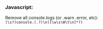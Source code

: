 ### Javascript:           
Remove all console.logs (or .warn .error, etc):           
`(\s?)console.(.?)\n([\w\s\W\t\n]*?)`           
           
